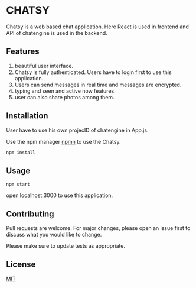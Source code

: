 # CHATSY

Chatsy is a web based chat application. Here React is used in frontend and API of chatengine is used in the backend.

## Features
1. beautiful user interface.
1. Chatsy is fully authenticated. Users have to login first to use this application.
2. Users can send messages in real time and messages are encrypted.
3. typing and seen and active now features.
4. user can also share photos among them.

## Installation

User have to use his own projecID of chatengine in App.js.

Use the npm manager [npmn](https://www.npmjs.com/) to use the Chatsy.


```bash
npm install
```
## Usage
```
npm start
```

open localhost:3000 to use this application.


## Contributing
Pull requests are welcome. For major changes, please open an issue first to discuss what you would like to change.

Please make sure to update tests as appropriate.

## License
[MIT](https://choosealicense.com/licenses/mit/)

